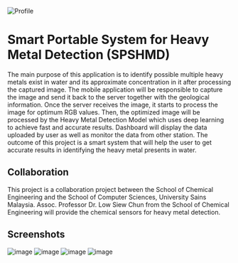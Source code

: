 ![Profile](https://user-images.githubusercontent.com/104119062/179694350-5e294dfe-c5e0-43fb-ad13-58292ec6bcc7.png)
# Smart Portable System for Heavy Metal Detection (SPSHMD)
The main purpose of this application is to identify possible multiple heavy metals exist in water and its approximate concentration in it after processing the captured image. The mobile application will be responsible to capture the image and send it back to the server together with the geological information. Once the server receives the image, it starts to process the image for optimum RGB values. Then, the optimized image will be processed by the Heavy Metal Detection Model which uses deep learning to achieve fast and accurate results. Dashboard will display the data uploaded by user as well as monitor the data from other station. The outcome of this project is a smart system that will help the user to get accurate results in identifying the heavy metal presents in water.
## Collaboration
This project is a collaboration project between the School of Chemical Engineering and the School of Computer Sciences, University Sains Malaysia. Assoc. Professor Dr. Low Siew Chun from the School of Chemical Engineering will provide the chemical sensors for heavy metal detection.
## Screenshots
![image](https://user-images.githubusercontent.com/104119062/177941900-29c92281-b5e4-4148-b623-6835c50d5f14.png)
![image](https://user-images.githubusercontent.com/104119062/177941922-4f2e3418-96c2-4fa4-ae29-60e9c2ba9e9d.png)
![image](https://user-images.githubusercontent.com/104119062/177941933-d7dce438-6c7e-4da4-a256-80a6c3e43e39.png)
![image](https://user-images.githubusercontent.com/104119062/177942285-0f89865c-c283-4527-90f4-20cc06bc7e67.png)

